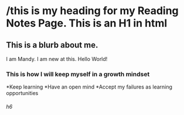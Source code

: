 # /this is my heading for my Reading Notes Page. This is an H1 in html

## This is a  blurb about me.
I am Mandy. I am new at this. Hello World!

### This is how I will keep myself in a growth mindset
*Keep learning
*Have an open mind
*Accept my failures as learning opportunities

###### h6



